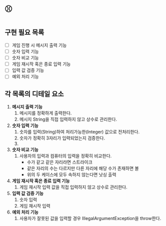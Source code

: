 # ⚾️ 

## 구현 필요 목록
- [ ] 게임 진행 시 메시지 출력 기능
- [ ] 숫자 입력 기능
- [ ] 숫자 비교 기능
- [ ] 게임 재시작 혹은 종료 입력 기능
- [ ] 입력 값 검증 기능
- [ ] 예외 처리 기능

## 각 목록의 디테일 요소
1. **메시지 출력 기능**
   1. 메시지를 정확하게 출력한다.
   2. 메시지 String을 직접 입력하지 않고 상수로 관리한다.
2. **숫자 입력 기능**
   1. 숫자를 입력(String)하여 처리가능한(Integer) 값으로 전처리한다.
   2. 숫자가 정확히 3자리가 입력되었는지 검증한다.
   3. 
3. **숫자 비교 기능**
   1. 사용자의 입력과 컴퓨터의 입력을 정확히 비교한다.
      - 수가 같고 같은 자리라면 스트라이크
      - 같은 자리의 수는 다르지만 다른 자리에 해당 수가 존재하면 볼
      - 위의 두 케이스에 모두 속하지 않는다면 낫싱 출력
4. **게임 재시작 혹은 종료 입력 기능**
   1. 게임 재시작 입력 값을 직접 입력하지 않고 상수로 관리한다.
5. **입력 값 검증 기능**
   1. 숫자 입력
   2. 게임 재시작 입력
6. **예외 처리 기능**
   1. 사용자가 잘못된 값을 입력할 경우 IllegalArgumentException을 throw한다.